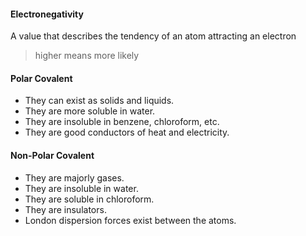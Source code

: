#### Electronegativity
A value that describes the tendency of an atom attracting an electron
>higher means more likely

#### Polar Covalent

- They can exist as solids and liquids.
- They are more soluble in water.
- They are insoluble in benzene, chloroform, etc.
- They are good conductors of heat and electricity.

#### Non-Polar Covalent

- They are majorly gases.
- They are insoluble in water.
- They are soluble in chloroform.
- They are insulators.
- London dispersion forces exist between the atoms.
